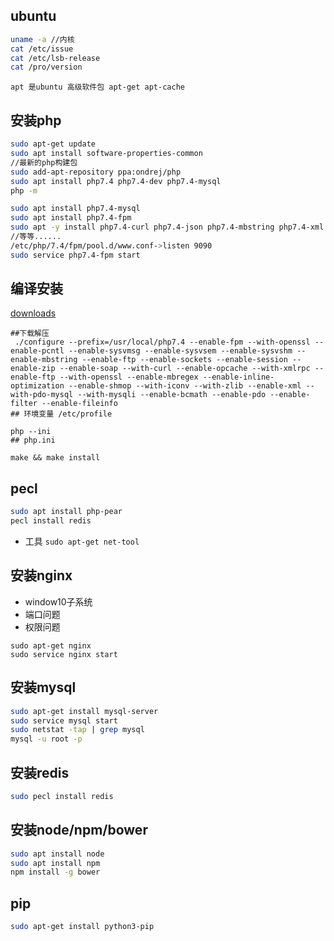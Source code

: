 ## ubuntu
```bash
uname -a //内核
cat /etc/issue
cat /etc/lsb-release
cat /pro/version
```

`apt 是ubuntu 高级软件包 apt-get apt-cache`
## 安装php
```bash
sudo apt-get update
sudo apt install software-properties-common
//最新的php构建包
sudo add-apt-repository ppa:ondrej/php
sudo apt install php7.4 php7.4-dev php7.4-mysql
php -m

sudo apt install php7.4-mysql
sudo apt install php7.4-fpm
sudo apt -y install php7.4-curl php7.4-json php7.4-mbstring php7.4-xml php7.4-intl php7.4-gd php7.4-bz2 php7.4-bcmath
//等等......
/etc/php/7.4/fpm/pool.d/www.conf->listen 9090
sudo service php7.4-fpm start
```

## 编译安装
[downloads](https://www.php.net/downloads)
```shell
##下载解压
 ./configure --prefix=/usr/local/php7.4 --enable-fpm --with-openssl --enable-pcntl --enable-sysvmsg --enable-sysvsem --enable-sysvshm --enable-mbstring --enable-ftp --enable-sockets --enable-session --enable-zip --enable-soap --with-curl --enable-opcache --with-xmlrpc --enable-ftp --with-openssl --enable-mbregex --enable-inline-optimization --enable-shmop --with-iconv --with-zlib --enable-xml --with-pdo-mysql --with-mysqli --enable-bcmath --enable-pdo --enable-filter --enable-fileinfo
## 环境变量 /etc/profile

php --ini
## php.ini

make && make install
```

## pecl
```bash
sudo apt install php-pear
pecl install redis
```

- 工具
`sudo apt-get net-tool`

## 安装nginx
- window10子系统
- 端口问题
- 权限问题
```
sudo apt-get nginx
sudo service nginx start
```

## 安装mysql
```bash
sudo apt-get install mysql-server
sudo service mysql start
sudo netstat -tap | grep mysql
mysql -u root -p

```

## 安装redis
```bash
sudo pecl install redis
```

## 安装node/npm/bower
```bash
sudo apt install node
sudo apt install npm
npm install -g bower
```

## pip
```bash
sudo apt-get install python3-pip
```